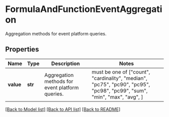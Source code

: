 # FormulaAndFunctionEventAggregation

Aggregation methods for event platform queries.

## Properties

| Name      | Type    | Description                                     | Notes                                                                                                                   |
| --------- | ------- | ----------------------------------------------- | ----------------------------------------------------------------------------------------------------------------------- |
| **value** | **str** | Aggregation methods for event platform queries. | must be one of ["count", "cardinality", "median", "pc75", "pc90", "pc95", "pc98", "pc99", "sum", "min", "max", "avg", ] |

[[Back to Model list]](README.md#documentation-for-models) [[Back to API list]](README.md#documentation-for-api-endpoints) [[Back to README]](README.md)
